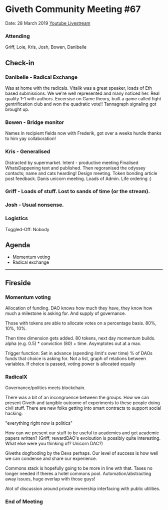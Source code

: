 # Giveth Community Meeting #67


Date: 28 March 2019
[Youtube Livestream]()

### Attending
Griff, Loie, Kris, Josh, Bowen, Danibelle

##  Check-in
### Danibelle - Radical Exchange
Was at home with the radicals. Vitalik was a great speaker, loads of Eth based submissions. We we're well represented and many noticed her. Real quality 1-1 with authors. Excersise on Game theory, built a game called fight gentrification club and won the quadratic vote!! Tannagraph signaling got brought up.

### Bowen - Bridge monitor
Names in recipient fields now with Frederik, got over a weeks hurdle thanks to him yay collaboration!

### Kris - Generalised
Distracted by supermarket. Intent - productive meeting
Finalised WhatsDappening text and published. Then regoranised the odyssey contacts; name and cats hearding! Design meeting. Token bonding article post feedback. Danis unicorn meeting. Loads of Admin. Life ordering :)

### Griff - Loads of stuff. Lost to sands of time (or the stream).

### Josh - Usual nonsense.

### Logistics
Toggled-Off: Nobody

## Agenda

* Momentum voting
* Radical exchange

---------------------------------------
## Fireside

### Momentum voting
Allocation of funding. DAO knows how much they have, they know how much a milestone is asking for. And supply of governance.

Those with tokens are able to allocate votes on a percentage basis. 80%, 10%, 10%.

Then time dimension gets added. 80 tokens, next day momentum builds.
alpha (e.g. 0.5) * conviction (80) + time.
Asymptotes out at a max.

Trigger function:
Set in advance (spending limit's over time)
% of DAOs funds that choice is asking for.
Not a list, graph of relations between variables.
If choice is passed, voting power is allocated equally



### RadicalX
Governance/politics meets blockchain.

There was a bit of an incongruence between the groups. How we can present Giveth and tangible outcome of experiments to these people doing civil stuff. There are new folks getting into smart contracts to support social hacking.

"everything right now is politics"

How can we present our stuff to be useful to academics and get academic papers written? (Griff; rewardDAO's evoloution is possibly quite interesting. What else were you thinking of? Unicorn DAC?)

Giveths dogfooding by the Devs perhaps. Our level of success is how well we can condense and share our experience.

Commons stack is hopefully going to be more in line wth that. Taxes no longer needed if theres a hotel commons pool. Automation/abstracting away issues, huge overlap with those guys!

Alot of discussion around private ownership interfacing with public utilities.


### End of Meeting
